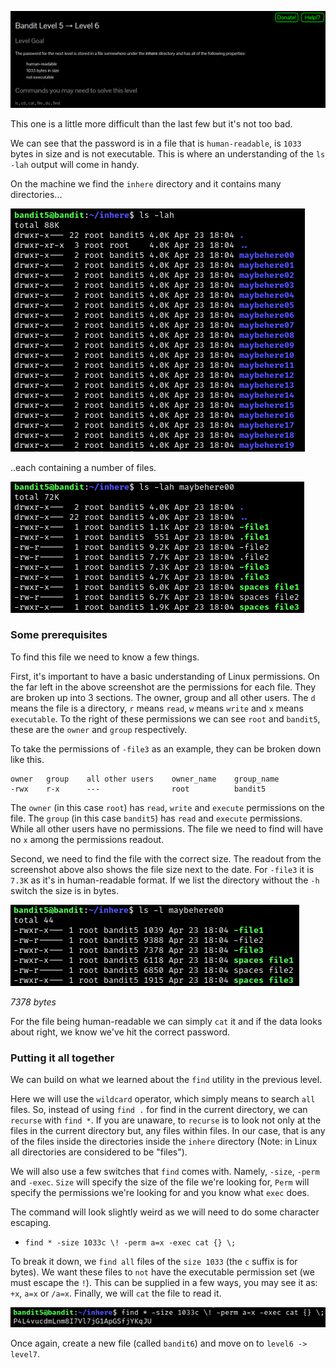![[bandit5_01.png]](https://raw.githubusercontent.com/ToasterMouse/WriteupsAndCTFs/main/overthewire/bandit/images/bandit5_01.png)

This one is a little more difficult than the last few but it's not too bad.

We can see that the password is in a file that is `human-readable`, is `1033` bytes in size and is not executable. This is where an understanding of the `ls -lah` output will come in handy.

On the machine we find the `inhere` directory and it contains many directories...

![[bandit5_02.png]](https://raw.githubusercontent.com/ToasterMouse/WriteupsAndCTFs/main/overthewire/bandit/images/bandit5_02.png)

..each containing a number of files. 

![[bandit5_03.png]](https://raw.githubusercontent.com/ToasterMouse/WriteupsAndCTFs/main/overthewire/bandit/images/bandit5_03.png)

### Some prerequisites

To find this file we need to know a few things.

First, it's important to have a basic understanding of Linux permissions. On the far left in the above screenshot are the permissions for each file. They are broken up into 3 sections. The owner, group and all other users. The `d` means the file is a directory, `r` means `read`, `w` means `write` and `x` means `executable`. To the right of these permissions we can see `root` and `bandit5`, these are the `owner` and `group` respectively. 

To take the permissions of `-file3` as an example, they can be broken down like this.
```
owner   group    all other users    owner_name    group_name
-rwx    r-x      ---                root          bandit5
```

The `owner` (in this case `root`) has `read`, `write` and `execute` permissions on the file. The `group` (in this case `bandit5`) has `read` and `execute` permissions. While all other users have no permissions. The file we need to find will have no `x` among the permissions readout.

Second, we need to find the file with the correct size. The readout from the screenshot above also shows the file size next to the date. For `-file3` it is `7.3K` as it's in human-readable format. If we list the directory without the `-h` switch the size is in bytes.

![[bandit5_05.png]](https://raw.githubusercontent.com/ToasterMouse/WriteupsAndCTFs/main/overthewire/bandit/images/bandit5_05.png)

*7378 bytes*

For the file being human-readable we can simply `cat` it and if the data looks about right, we know we've hit the correct password.

### Putting it all together

We can build on what we learned about the `find` utility in the previous level.

Here we will use the `wildcard` operator, which simply means to search `all` files. So, instead of using `find .` for find in the current directory, we can `recurse` with `find *`. If you are unaware, to `recurse` is to look not only at the files in the current directory but, any files within files. In our case, that is any of the files inside the directories inside the `inhere` directory (Note: in Linux all directories are considered to be "files").

We will also use a few switches that `find` comes with. Namely, `-size`, `-perm` and `-exec`. `Size` will specify the size of the file we're looking for, `Perm` will specify the permissions we're looking for and you know what `exec` does.

The command will look slightly weird as we will need to do some character escaping. 

- `find * -size 1033c \! -perm a=x -exec cat {} \;`

To break it down, we `find all` files of the `size 1033` (the `c` suffix is for bytes). We want these files to `not` have the executable permission set (we must escape the `!`). This can be supplied in a few ways, you may see it as: `+x`, `a=x` or `/a=x`. Finally, we will `cat` the file to read it.

![[bandit5_04.png]](https://raw.githubusercontent.com/ToasterMouse/WriteupsAndCTFs/main/overthewire/bandit/images/bandit5_04.png)

Once again, create a new file (called `bandit6`) and move on to `level6 -> level7`.


